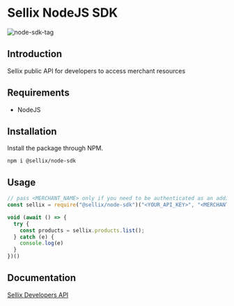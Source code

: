 # Sellix NodeJS SDK 

![node-sdk-tag](https://img.shields.io/github/v/tag/sellix/node-sdk?sort=date&color=blueviolet)

## Introduction

Sellix public API for developers to access merchant resources

## Requirements

- NodeJS

## Installation

Install the package through NPM.

```
npm i @sellix/node-sdk
```

## Usage

```js
// pass <MERCHANT_NAME> only if you need to be authenticated as an additional store
const sellix = require("@sellix/node-sdk")("<YOUR_API_KEY>", "<MERCHANT_NAME>")

void (await () => {
  try {
    const products = sellix.products.list();
  } catch (e) {
    console.log(e)
  }
})()
```

## Documentation

[Sellix Developers API](https://developers.sellix.io)